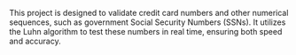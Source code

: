 This project is designed to validate credit card numbers and other numerical sequences, such as government Social Security Numbers (SSNs).
It utilizes the Luhn algorithm to test these numbers in real time, ensuring both speed and accuracy.

